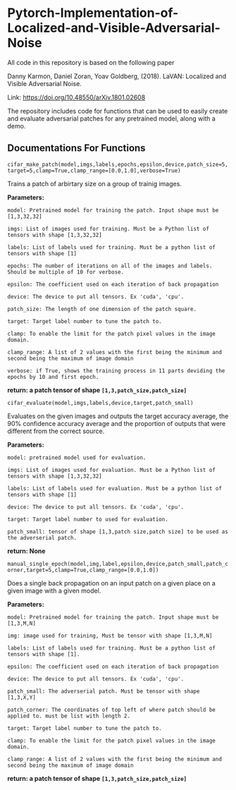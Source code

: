 # Pytorch-Implementation-of-Localized-and-Visible-Adversarial-Noise

All code in this repository is based on the following paper
 
Danny Karmon, Daniel Zoran, Yoav Goldberg, (2018). 
LaVAN: Localized and Visible Adversarial Noise. 

Link: https://doi.org/10.48550/arXiv.1801.02608

The repository includes code for functions that can be used to easily create  and evaluate adversarial patches for any pretrained model, along with a demo.

## Documentations For Functions

```cifar_make_patch(model,imgs,labels,epochs,epsilon,device,patch_size=5,target=5,clamp=True,clamp_range=[0.0,1.0],verbose=True)```

Trains a patch of arbirtary size on a group of trainig images.

**Parameters:**

    model: Pretrained model for training the patch. Input shape must be [1,3,32,32]

    imgs: List of images used for training. Must be a Python list of tensors with shape [1,3,32,32]

    labels: List of labels used for training. Must be a python list of tensors with shape [1]

    epochs: The number of iterations on all of the images and labels. Should be multiple of 10 for verbose.

    epsilon: The coefficient used on each iteration of back propagation

    device: The device to put all tensors. Ex 'cuda', 'cpu'.

    patch_size: The length of one dimension of the patch square.

    target: Target label number to tune the patch to.

    clamp: To enable the limit for the patch pixel values in the image domain.

    clamp_range: A list of 2 values with the first being the minimum and second being the maximum of image domain

    verbose: if True, shows the training process in 11 parts deviding the epochs by 10 and first epoch.

**return: a patch tensor of shape `[1,3,patch_size,patch_size]`**


```cifar_evaluate(model,imgs,labels,device,target,patch_small)```

Evaluates on the given images and outputs the target accuracy average, the 90% confidence accuracy average
and the proportion of outputs that were different from the correct source.

**Parameters:**

    model: pretrained model used for evaluation.

    imgs: List of images used for evaluation. Must be a Python list of tensors with shape [1,3,32,32]

    labels: List of labels used for evaluation. Must be a python list of tensors with shape [1]

    device: The device to put all tensors. Ex 'cuda', 'cpu'.

    target: Target label number to used for evaluation.

    patch_small: tensor of shape [1,3,patch size,patch size] to be used as the adverserial patch.

**return: None**


```manual_single_epoch(model,img,label,epsilon,device,patch_small,patch_corner,target=5,clamp=True,clamp_range=[0.0,1.0])```

Does a single back propagation on an input patch on a given place on a given image with a given model.

**Parameters:**

    model: Pretrained model for training the patch. Input shape must be [1,3,M,N]

    img: image used for training, Must be tensor with shape [1,3,M,N]

    labels: List of labels used for training. Must be a python list of tensors with shape [1].

    epsilon: The coefficient used on each iteration of back propagation

    device: The device to put all tensors. Ex 'cuda', 'cpu'.

    patch_small: The adverserial patch. Must be tensor with shape [1,3,X,Y]

    patch_corner: The coordinates of top left of where patch should be applied to. must be list with length 2.

    target: Target label number to tune the patch to.

    clamp: To enable the limit for the patch pixel values in the image domain.

    clamp_range: A list of 2 values with the first being the minimum and second being the maximum of image domain

**return: a patch tensor of shape `[1,3,patch_size,patch_size]`**
